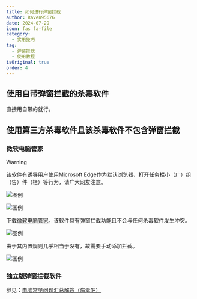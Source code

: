 ```yaml
---
title: 如何进行弹窗拦截
author: Raven95676
date: 2024-07-29
icon: fas fa-file
category:
  - 实用技巧
tag:
  - 弹窗拦截
  - 使用教程
isOriginal: true
order: 4
---
```

## 使用自带弹窗拦截的杀毒软件

直接用自带的就行。

## 使用第三方杀毒软件且该杀毒软件不包含弹窗拦截

### 微软电脑管家

> [!warning]
> 该软件有诱导用户使用Microsoft Edge作为默认浏览器、打开任务栏小（广）组（告）件（栏）等行为，请广大网友注意。
>
> ![图例](https://ooo.0x0.ooo/2024/07/29/OR9dBM.jpg)
>
> ![图例](https://ooo.0x0.ooo/2024/07/29/OR9sKG.jpg)

下载[微软电脑管家](https://pcmanager.microsoft.com/zh-cn)。该软件具有弹窗拦截功能且不会与任何杀毒软件发生冲突。

![图例](https://ooo.0x0.ooo/2024/07/29/OR9LDY.jpg)

由于其内置规则几乎相当于没有，故需要手动添加拦截。

![图例](https://ooo.0x0.ooo/2024/07/29/OR9E8v.jpg)

### 独立版弹窗拦截软件

参见：[电脑常见问题汇总解答（病毒吧）](https://docs.qq.com/doc/DSU9mbmt5SHp2YmFS)
